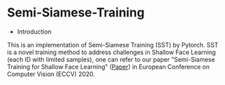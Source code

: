 # Semi-Siamese-Training

- Introduction

This is an implementation of Semi-Siamese Training (SST) by Pytorch. SST is a novel training method to address challenges in Shallow Face Learning (each ID with limited samples), one can refer to our paper "Semi-Siamese Training for Shallow Face Learning" ([Paper]()) in European Conference on Computer Vision (ECCV) 2020. 
